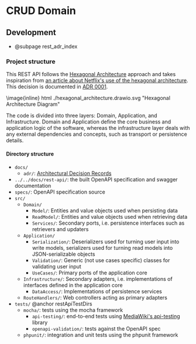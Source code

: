 # CRUD Domain

## Development

* @subpage rest_adr_index

### Project structure
This REST API follows the [Hexagonal Architecture](https://alistair.cockburn.us/hexagonal-architecture/) approach and takes inspiration from [an article about Netflix's use of the hexagonal architecture](https://netflixtechblog.com/ready-for-changes-with-hexagonal-architecture-b315ec967749). This decision is documented in [ADR 0001](docs/adr/0001_hexagonal_architecture.md).

\image{inline} html ./hexagonal_architecture.drawio.svg "Hexagonal Architecture Diagram"

The code is divided into three layers: Domain, Application, and Infrastructure. Domain and Application define the core business and application logic of the software, whereas the infrastructure layer deals with any external dependencies and concepts, such as transport or persistence details.

#### Directory structure

- `docs/`
	- `adr/`: [Architectural Decision Records](https://adr.github.io/)
- `../../docs/rest-api/`: the built OpenAPI specification and swagger documentation
- `specs/`: OpenAPI specification source
- `src/`
	- `Domain/`
		- `Model/`: Entities and value objects used when persisting data
		- `ReadModel/`: Entities and value objects used when retrieving data
		- `Services/`: Secondary ports, i.e. persistence interfaces such as retrievers and updaters
	- `Application/`
		- `Serialization/`: Deserializers used for turning user input into write models, serializers used for turning read models into JSON-serializable objects
		- `Validation/`: Generic (not use cases specific) classes for validating user input
		- `UseCases/`: Primary ports of the application core
	- `Infrastructure/`: Secondary adapters, i.e. implementations of interfaces defined in the application core
		- `DataAccess/`: Implementations of persistence services
	- `RouteHandlers/`: Web controllers acting as primary adapters
- `tests/` @anchor restApiTestDirs
	- `mocha/`: tests using the mocha framework
		- `api-testing/`: end-to-end tests using [MediaWiki's api-testing][1] library
		- `openapi-validation/`: tests against the OpenAPI spec
	- `phpunit/`: integration and unit tests using the phpunit framework

[1]: https://www.mediawiki.org/wiki/MediaWiki_API_integration_tests
